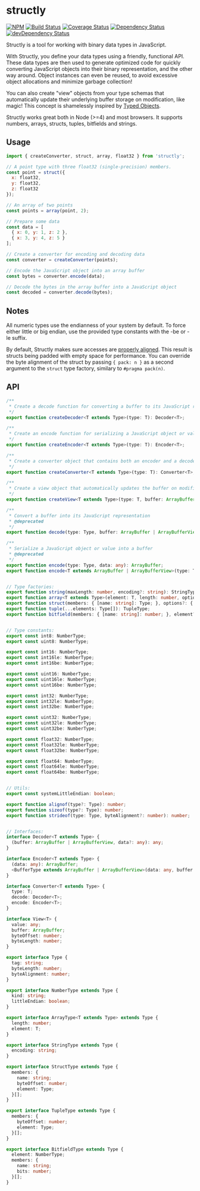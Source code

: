 # structly

[![NPM](https://img.shields.io/npm/v/structly.svg)](https://www.npmjs.com/package/structly)
[![Build Status](https://img.shields.io/travis/maxdavidson/structly/master.svg)](https://travis-ci.org/maxdavidson/structly)
[![Coverage Status](https://img.shields.io/coveralls/maxdavidson/structly/master.svg)](https://coveralls.io/github/maxdavidson/structly?branch=master)
[![Dependency Status](https://img.shields.io/david/maxdavidson/structly.svg)](https://david-dm.org/maxdavidson/structly)
[![devDependency Status](https://img.shields.io/david/dev/maxdavidson/structly.svg)](https://david-dm.org/maxdavidson/structly#info=devDependencies)

Structly is a tool for working with binary data types in JavaScript.

With Structly, you define your data types using a friendly, functional API.
These data types are then used to generate optimized code for quickly converting
JavaScript objects into their binary representation, and the other way around.
Object instances can even be reused, to avoid excessive object allocations
and minimize garbage collection!

You can also create "view" objects from your type schemas that automatically update
their underlying buffer storage on modification, like magic! This concept is shamelessly inspired
by [Typed Objects](http://wiki.ecmascript.org/doku.php?id=harmony:typed_objects).

Structly works great both in Node (>=4) and most browsers.
It supports numbers, arrays, structs, tuples, bitfields and strings.


## Usage

```javascript
import { createConverter, struct, array, float32 } from 'structly';

// A point type with three float32 (single-precision) members.
const point = struct({
  x: float32,
  y: float32,
  z: float32
});

// An array of two points
const points = array(point, 2);

// Prepare some data
const data = [
  { x: 0, y: 1, z: 2 },
  { x: 3, y: 4, z: 5 }
];

// Create a converter for encoding and decoding data
const converter = createConverter(points);

// Encode the JavaScript object into an array buffer
const bytes = converter.encode(data);

// Decode the bytes in the array buffer into a JavaScript object
const decoded = converter.decode(bytes);
```


## Notes

All numeric types use the endianness of your system by default. To force either
little or big endian, use the provided type constants with the -be or -le suffix.

By default, Structly makes sure accesses are [properly aligned](https://en.wikipedia.org/wiki/Data_structure_alignment).
This result is structs being padded with empty space for performance.
You can override the byte alignment of the struct by passing
`{ pack: n }` as a second argument to the `struct` type factory, similary to `#pragma pack(n)`.


## API

```typescript
/**
 * Create a decode function for converting a buffer to its JavaScript representation
 */
export function createDecoder<T extends Type>(type: T): Decoder<T>;

/**
 * Create an encode function for serializing a JavaScript object or value into a buffer
 */
export function createEncoder<T extends Type>(type: T): Encoder<T>;

/**
 * Create a converter object that contains both an encoder and a decoder
 */
export function createConverter<T extends Type>(type: T): Converter<T>;

/**
 * Create a view object that automatically updates the buffer on modification
 */
export function createView<T extends Type>(type: T, buffer: ArrayBuffer | ArrayBufferView): View<T>;

/**
 * Convert a buffer into its JavaScript representation
 * @deprecated
 */
export function decode(type: Type, buffer: ArrayBuffer | ArrayBufferView, data?: any): any;

/**
 * Serialize a JavaScript object or value into a buffer
 * @deprecated
 */
export function encode(type: Type, data: any): ArrayBuffer;
export function encode<T extends ArrayBuffer | ArrayBufferView>(type: Type, data: any, buffer: T): T;


// Type factories:
export function string(maxLength: number, encoding?: string): StringType;
export function array<T extends Type>(element: T, length: number, options?: { pack?: boolean; }): ArrayType<T>;
export function struct(members: { [name: string]: Type; }, options?: { reorder?: boolean; pack?: boolean | number; }): StructType;
export function tuple(...elements: Type[]): TupleType;
export function bitfield(members: { [name: string]: number; }, element?: NumberType): BitfieldType;


// Type constants:
export const int8: NumberType;
export const uint8: NumberType;

export const int16: NumberType;
export const int16le: NumberType;
export const int16be: NumberType;

export const uint16: NumberType;
export const uint16le: NumberType;
export const uint16be: NumberType;

export const int32: NumberType;
export const int32le: NumberType;
export const int32be: NumberType;

export const uint32: NumberType;
export const uint32le: NumberType;
export const uint32be: NumberType;

export const float32: NumberType;
export const float32le: NumberType;
export const float32be: NumberType;

export const float64: NumberType;
export const float64le: NumberType;
export const float64be: NumberType;


// Utils:
export const systemLittleEndian: boolean;

export function alignof(type?: Type): number;
export function sizeof(type?: Type): number;
export function strideof(type: Type, byteAlignment?: number): number;


// Interfaces:
interface Decoder<T extends Type> {
  (buffer: ArrayBuffer | ArrayBufferView, data?: any): any;
}

interface Encoder<T extends Type> {
  (data: any): ArrayBuffer;
  <BufferType extends ArrayBuffer | ArrayBufferView>(data: any, buffer: BufferType): BufferType;
}

interface Converter<T extends Type> {
  type: T;
  decode: Decoder<T>;
  encode: Encoder<T>;
}

interface View<T> {
  value: any;
  buffer: ArrayBuffer;
  byteOffset: number;
  byteLength: number;
}

export interface Type {
  tag: string;
  byteLength: number;
  byteAlignment: number;
}

export interface NumberType extends Type {
  kind: string;
  littleEndian: boolean;
}

export interface ArrayType<T extends Type> extends Type {
  length: number;
  element: T;
}

export interface StringType extends Type {
  encoding: string;
}

export interface StructType extends Type {
  members: {
    name: string;
    byteOffset: number;
    element: Type;
  }[];
}

export interface TupleType extends Type {
  members: {
    byteOffset: number;
    element: Type;
  }[];
}

export interface BitfieldType extends Type {
  element: NumberType;
  members: {
    name: string;
    bits: number;
  }[];
}
```
